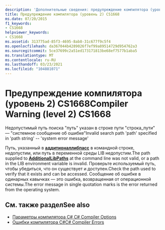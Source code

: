 ```yaml
---
description: 'Дополнительные сведения: предупреждение компилятора (уровень 2) CS1668'
title: Предупреждение компилятора (уровень 2) CS1668
ms.date: 07/20/2015
f1_keywords:
- CS1668
helpviewer_keywords:
- CS1668
ms.assetid: 313775ad-85f3-4695-8ab8-31c677f9c5f4
ms.openlocfilehash: da367044b4289026f7ef99a89514729d954762a3
ms.sourcegitcommit: 5ce37699c2a51ed173171813be68ef7577b1aba5
ms.translationtype: MT
ms.contentlocale: ru-RU
ms.lasthandoff: 03/23/2021
ms.locfileid: "104881071"
---
```

# <a name="compiler-warning-level-2-cs1668"></a><span data-ttu-id="f9766-103">Предупреждение компилятора (уровень 2) CS1668</span><span class="sxs-lookup"><span data-stu-id="f9766-103">Compiler Warning (level 2) CS1668</span></span>

<span data-ttu-id="f9766-104">Недопустимый путь поиска "путь" указан в строке пути "строка_пути" — "системное сообщение об ошибке"</span><span class="sxs-lookup"><span data-stu-id="f9766-104">Invalid search path 'path' specified in 'path string' --  'system error message'</span></span>  
  
 <span data-ttu-id="f9766-105">Путь, указанный в [**аддитионаллибпасс**](../language-reference/compiler-options/advanced.md#additionallibpaths) в командной строке, недопустим, или путь в переменной среды LIB недопустим.</span><span class="sxs-lookup"><span data-stu-id="f9766-105">The path supplied to [**AdditionalLibPaths**](../language-reference/compiler-options/advanced.md#additionallibpaths) at the command line was not valid, or a path in the LIB environment variable is invalid.</span></span> <span data-ttu-id="f9766-106">Проверьте используемый путь, чтобы убедиться, что он существует и доступен.</span><span class="sxs-lookup"><span data-stu-id="f9766-106">Check the path used to verify that it exists and can be accessed.</span></span> <span data-ttu-id="f9766-107">Сообщение об ошибке в одинарных кавычках — это ошибка, возвращенная от операционной системы.</span><span class="sxs-lookup"><span data-stu-id="f9766-107">The error message in single quotation marks is the error returned from the operating system.</span></span>  
  
## <a name="see-also"></a><span data-ttu-id="f9766-108">См. также раздел</span><span class="sxs-lookup"><span data-stu-id="f9766-108">See also</span></span>

- [<span data-ttu-id="f9766-109">Параметры компилятора C# </span><span class="sxs-lookup"><span data-stu-id="f9766-109">C# Compiler Options</span></span>](../language-reference/compiler-options/index.md)
- [<span data-ttu-id="f9766-110">Ошибки компилятора C#</span><span class="sxs-lookup"><span data-stu-id="f9766-110">C# Compiler Errors</span></span>](../language-reference/compiler-messages/index.md)
